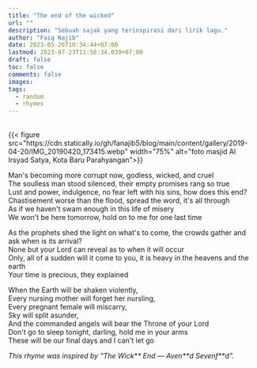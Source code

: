 ```yaml
---
title: "The end of the wicked"
url: ""
description: "Sebuah sajak yang terinspirasi dari lirik lagu."
author: "Faiq Najib"
date: 2023-05-26T10:34:44+07:00
lastmod: 2023-07-23T11:58:34.039+07:00
draft: false
toc: false
comments: false
images:
tags:
  - random
  - rhymes
---
```

<br/>
{{< figure src="https://cdn.statically.io/gh/fanajib5/blog/main/content/gallery/2019-04-20/IMG_20190420_173415.webp" width="75%" alt="foto masjid Al Irsyad Satya, Kota Baru Parahyangan">}}

Man's becoming more corrupt now, godless, wicked, and cruel<br/>
The soulless man stood silenced, their empty promises rang so true<br/>
Lust and power, indulgence, no fear left with his sins, how does this end?<br/>
Chastisement worse than the flood, spread the word, it's all through<br/>
As if we haven't swam enough in this life of misery<br/>
We won't be here tomorrow, hold on to me for one last time<br/>

As the prophets shed the light on what's to come, the crowds gather and ask when is its arrival?<br/>
None but your Lord can reveal as to when it will occur<br/>
Only, all of a sudden will it come to you, it is heavy in the heavens and the earth<br/>
Your time is precious, they explained<br/>

When the Earth will be shaken violently,<br/>
Every nursing mother will forget her nursling,<br/>
Every pregnant female will miscarry,<br/>
Sky will split asunder,<br/>
And the commanded angels will bear the Throne of your Lord<br/>
Don't go to sleep tonight, darling, hold me in your arms<br/>
These will be our final days and I can't let go<br/>

_This rhyme was inspired by "The Wick** End &mdash; Aven\*\*d Sevenf\*\*d"._

